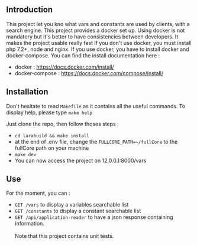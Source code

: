 ## Introduction
This project let you kno what vars and constants are used by clients, with a search engine.
This project provides a docker set up. Using docker is not mandatory but it's better to have consistencies between developers. It makes the project usable really fast
If you don't use docker, you must install php 7.2+, node and nginx.
If you use docker, you have to install docker and docker-compose. You can find the install documentation here :
- docker : https://docs.docker.com/install/
- docker-compose : https://docs.docker.com/compose/install/


## Installation
Don't hesitate to read `Makefile` as it contains all the useful commands. To display help, please type `make help`

Just clone the repo, then follow thoses steps :
- `cd larabuild && make install`
- at the end of .env file, change the `FULLCORE_PATH=~/fullCore` to the fullCore path on your machine
- `make dev`
- You can now access the project on 12.0.0.1:8000/vars

## Use
For the moment, you can :
- `GET /vars` to display a variables searchable list
- `GET /constants` to display a constant searchable list
- `GET /api/application-reader` to have a json response containing information.
<br><br>Note that this project contains unit tests.
